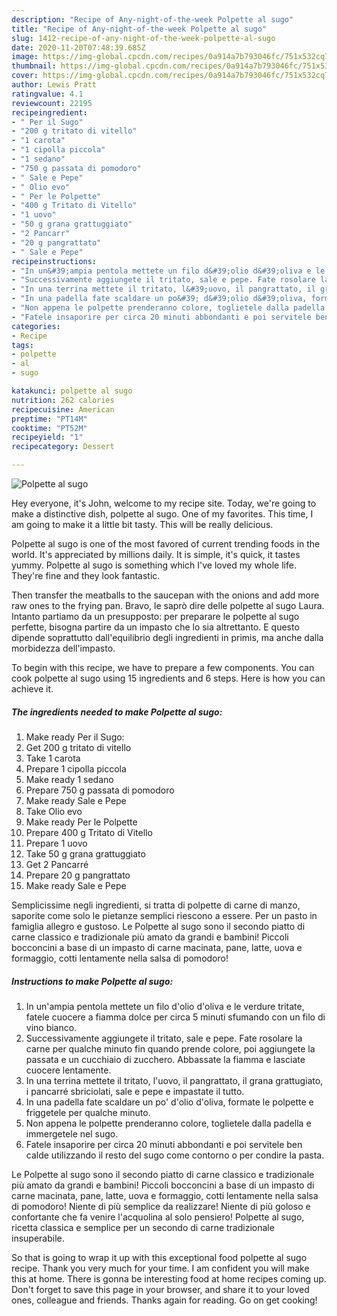 ```yaml
---
description: "Recipe of Any-night-of-the-week Polpette al sugo"
title: "Recipe of Any-night-of-the-week Polpette al sugo"
slug: 1412-recipe-of-any-night-of-the-week-polpette-al-sugo
date: 2020-11-20T07:48:39.685Z
image: https://img-global.cpcdn.com/recipes/0a914a7b793046fc/751x532cq70/polpette-al-sugo-recipe-main-photo.jpg
thumbnail: https://img-global.cpcdn.com/recipes/0a914a7b793046fc/751x532cq70/polpette-al-sugo-recipe-main-photo.jpg
cover: https://img-global.cpcdn.com/recipes/0a914a7b793046fc/751x532cq70/polpette-al-sugo-recipe-main-photo.jpg
author: Lewis Pratt
ratingvalue: 4.1
reviewcount: 22195
recipeingredient:
- " Per il Sugo"
- "200 g tritato di vitello"
- "1 carota"
- "1 cipolla piccola"
- "1 sedano"
- "750 g passata di pomodoro"
- " Sale e Pepe"
- " Olio evo"
- " Per le Polpette"
- "400 g Tritato di Vitello"
- "1 uovo"
- "50 g grana grattuggiato"
- "2 Pancarr"
- "20 g pangrattato"
- " Sale e Pepe"
recipeinstructions:
- "In un&#39;ampia pentola mettete un filo d&#39;olio d&#39;oliva e le verdure tritate, fatele cuocere a fiamma dolce per circa 5 minuti sfumando con un filo di vino bianco."
- "Successivamente aggiungete il tritato, sale e pepe. Fate rosolare la carne per qualche minuto fin quando prende colore, poi aggiungete la passata e un cucchiaio di zucchero. Abbassate la fiamma e lasciate cuocere lentamente."
- "In una terrina mettete il tritato, l&#39;uovo, il pangrattato, il grana grattugiato, i pancarré sbriciolati, sale e pepe e impastate il tutto."
- "In una padella fate scaldare un po&#39; d&#39;olio d&#39;oliva, formate le polpette e friggetele per qualche minuto."
- "Non appena le polpette prenderanno colore, toglietele dalla padella e immergetele nel sugo."
- "Fatele insaporire per circa 20 minuti abbondanti e poi servitele ben calde utilizzando il resto del sugo come contorno o per condire la pasta."
categories:
- Recipe
tags:
- polpette
- al
- sugo

katakunci: polpette al sugo 
nutrition: 262 calories
recipecuisine: American
preptime: "PT14M"
cooktime: "PT52M"
recipeyield: "1"
recipecategory: Dessert

---
```



![Polpette al sugo](https://img-global.cpcdn.com/recipes/0a914a7b793046fc/751x532cq70/polpette-al-sugo-recipe-main-photo.jpg)

Hey everyone, it's John, welcome to my recipe site. Today, we're going to make a distinctive dish, polpette al sugo. One of my favorites. This time, I am going to make it a little bit tasty. This will be really delicious.

Polpette al sugo is one of the most favored of current trending foods in the world. It's appreciated by millions daily. It is simple, it's quick, it tastes yummy. Polpette al sugo is something which I've loved my whole life. They're fine and they look fantastic.

Then transfer the meatballs to the saucepan with the onions and add more raw ones to the frying pan. Bravo, le saprò dire delle polpette al sugo Laura. Intanto partiamo da un presupposto: per preparare le polpette al sugo perfette, bisogna partire da un impasto che lo sia altrettanto. E questo dipende soprattutto dall&#39;equilibrio degli ingredienti in primis, ma anche dalla morbidezza dell&#39;impasto.


To begin with this recipe, we have to prepare a few components. You can cook polpette al sugo using 15 ingredients and 6 steps. Here is how you can achieve it.

<!--inarticleads1-->

##### The ingredients needed to make Polpette al sugo:

1. Make ready  Per il Sugo:
1. Get 200 g tritato di vitello
1. Take 1 carota
1. Prepare 1 cipolla piccola
1. Make ready 1 sedano
1. Prepare 750 g passata di pomodoro
1. Make ready  Sale e Pepe
1. Take  Olio evo
1. Make ready  Per le Polpette
1. Prepare 400 g Tritato di Vitello
1. Prepare 1 uovo
1. Take 50 g grana grattuggiato
1. Get 2 Pancarré
1. Prepare 20 g pangrattato
1. Make ready  Sale e Pepe


Semplicissime negli ingredienti, si tratta di polpette di carne di manzo, saporite come solo le pietanze semplici riescono a essere. Per un pasto in famiglia allegro e gustoso. Le Polpette al sugo sono il secondo piatto di carne classico e tradizionale più amato da grandi e bambini! Piccoli bocconcini a base di un impasto di carne macinata, pane, latte, uova e formaggio, cotti lentamente nella salsa di pomodoro! 

<!--inarticleads2-->

##### Instructions to make Polpette al sugo:

1. In un&#39;ampia pentola mettete un filo d&#39;olio d&#39;oliva e le verdure tritate, fatele cuocere a fiamma dolce per circa 5 minuti sfumando con un filo di vino bianco.
1. Successivamente aggiungete il tritato, sale e pepe. Fate rosolare la carne per qualche minuto fin quando prende colore, poi aggiungete la passata e un cucchiaio di zucchero. Abbassate la fiamma e lasciate cuocere lentamente.
1. In una terrina mettete il tritato, l&#39;uovo, il pangrattato, il grana grattugiato, i pancarré sbriciolati, sale e pepe e impastate il tutto.
1. In una padella fate scaldare un po&#39; d&#39;olio d&#39;oliva, formate le polpette e friggetele per qualche minuto.
1. Non appena le polpette prenderanno colore, toglietele dalla padella e immergetele nel sugo.
1. Fatele insaporire per circa 20 minuti abbondanti e poi servitele ben calde utilizzando il resto del sugo come contorno o per condire la pasta.


Le Polpette al sugo sono il secondo piatto di carne classico e tradizionale più amato da grandi e bambini! Piccoli bocconcini a base di un impasto di carne macinata, pane, latte, uova e formaggio, cotti lentamente nella salsa di pomodoro! Niente di più semplice da realizzare! Niente di più goloso e confortante che fa venire l&#39;acquolina al solo pensiero! Polpette al sugo, ricetta classica e semplice per un secondo di carne tradizionale insuperabile. 

So that is going to wrap it up with this exceptional food polpette al sugo recipe. Thank you very much for your time. I am confident you will make this at home. There is gonna be interesting food at home recipes coming up. Don't forget to save this page in your browser, and share it to your loved ones, colleague and friends. Thanks again for reading. Go on get cooking!
